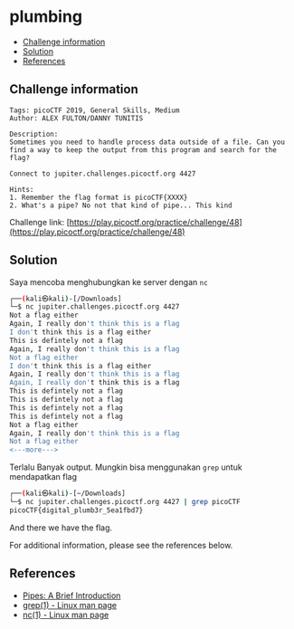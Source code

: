 # plumbing

- [Challenge information](#challenge-information)
- [Solution](#solution)
- [References](#references)

## Challenge information
```
Tags: picoCTF 2019, General Skills, Medium
Author: ALEX FULTON/DANNY TUNITIS

Description:
Sometimes you need to handle process data outside of a file. Can you find a way to keep the output from this program and search for the flag? 

Connect to jupiter.challenges.picoctf.org 4427

Hints:
1. Remember the flag format is picoCTF{XXXX}
2. What's a pipe? No not that kind of pipe... This kind
```
Challenge link: [https://play.picoctf.org/practice/challenge/48](https://play.picoctf.org/practice/challenge/48)

## Solution

Saya mencoba menghubungkan ke server dengan `nc`
```bash
┌──(kali㉿kali)-[/Downloads]
└─$ nc jupiter.challenges.picoctf.org 4427
Not a flag either
Again, I really don't think this is a flag
I don't think this is a flag either
This is defintely not a flag
Again, I really don't think this is a flag
Not a flag either
I don't think this is a flag either
Again, I really don't think this is a flag
Again, I really don't think this is a flag
This is defintely not a flag
This is defintely not a flag
This is defintely not a flag
This is defintely not a flag
Not a flag either
Again, I really don't think this is a flag
Not a flag either
<---more--->
```

Terlalu Banyak output. Mungkin bisa menggunakan `grep` untuk mendapatkan flag
```bash
┌──(kali㉿kali)-[~/Downloads]
└─$ nc jupiter.challenges.picoctf.org 4427 | grep picoCTF
picoCTF{digital_plumb3r_5ea1fbd7}
```

And there we have the flag.

For additional information, please see the references below.

## References

- [Pipes: A Brief Introduction](http://www.linfo.org/pipes.html)
- [grep(1) - Linux man page](https://linux.die.net/man/1/grep)
- [nc(1) - Linux man page](https://linux.die.net/man/1/nc)

